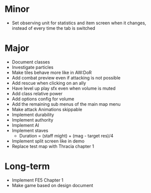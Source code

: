 # Minor
* Set observing unit for statistics and item screen when it changes, instead of every time the tab is switched

# Major
* Document classes
* Investigate particles
* Make tiles behave more like in AW:DoR
* Add combat preview even if attacking is not possible
* Add rescue when clicking on an ally
* Have level up play sfx even when volume is muted
* Add class relative power
* Add options config for volume
* Add the remaining sub menus of the main map menu
* Make attack Animations skippable
* Implement durability
* Implement authority
* Implement AI
* Implement staves
	* Duration = (staff might) + (mag - target res)/4
* Implement split screen like in demo
* Replace test map with Thracia chapter 1

# Long-term
* Implement FE5 Chapter 1
* Make game based on design document
